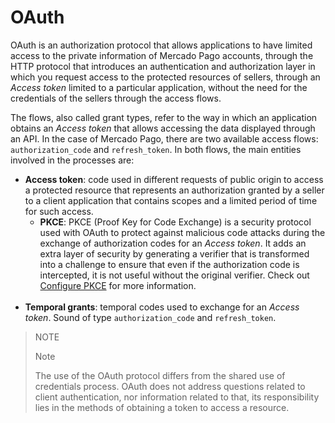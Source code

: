 # OAuth
 
OAuth is an authorization protocol that allows applications to have limited access to the private information of Mercado Pago accounts, through the HTTP protocol that introduces an authentication and authorization layer in which you request access to the protected resources of sellers, through an _Access token_ limited to a particular application, without the need for the credentials of the sellers through the access flows.
 
The flows, also called grant types, refer to the way in which an application obtains an _Access token_ that allows accessing the data displayed through an API. In the case of Mercado Pago, there are two available access flows: `authorization_code` and `refresh_token`. In both flows, the main entities involved in the processes are:
 
* **Access token**: code used in different requests of public origin to access a protected resource that represents an authorization granted by a seller to a client application that contains scopes and a limited period of time for such access.
  - **PKCE**: PKCE (Proof Key for Code Exchange) is a security protocol used with OAuth to protect against malicious code attacks during the exchange of authorization codes for an _Access token_. It adds an extra layer of security by generating a verifier that is transformed into a challenge to ensure that even if the authorization code is intercepted, it is not useful without the original verifier. Check out [Configure PKCE](/developers/en/docs/security/oauth/creation#bookmark_configure_pkce) for more information.
  <br>
* **Temporal grants**: temporal codes used to exchange for an _Access token_. Sound of type `authorization_code` and `refresh_token`.
 
> NOTE
>
> Note
>
> The use of the OAuth protocol differs from the shared use of credentials process. OAuth does not address questions related to client authentication, nor information related to that, its responsibility lies in the methods of obtaining a token to access a resource.